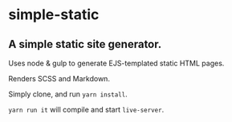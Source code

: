 # simple-static

## A simple static site generator.

Uses node & gulp to generate EJS-templated static HTML pages. 

Renders SCSS and Markdown.

Simply clone, and run <code>yarn install</code>.

<code>yarn run it</code> will compile and start <code>live-server</code>.